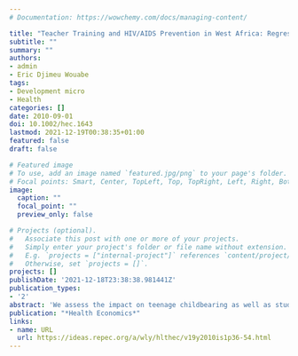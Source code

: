 ```yaml
---
# Documentation: https://wowchemy.com/docs/managing-content/

title: "Teacher Training and HIV/AIDS Prevention in West Africa: Regression Discontinuity Design Evidence from the Cameroon"
subtitle: ""
summary: ""
authors:
- admin
- Eric Djimeu Wouabe
tags: 
- Development micro
- Health
categories: []
date: 2010-09-01
doi: 10.1002/hec.1643
lastmod: 2021-12-19T00:38:35+01:00
featured: false
draft: false

# Featured image
# To use, add an image named `featured.jpg/png` to your page's folder.
# Focal points: Smart, Center, TopLeft, Top, TopRight, Left, Right, BottomLeft, Bottom, BottomRight.
image:
  caption: ""
  focal_point: ""
  preview_only: false

# Projects (optional).
#   Associate this post with one or more of your projects.
#   Simply enter your project's folder or file name without extension.
#   E.g. `projects = ["internal-project"]` references `content/project/deep-learning/index.md`.
#   Otherwise, set `projects = []`.
projects: []
publishDate: '2021-12-18T23:38:38.981441Z'
publication_types:
- '2'
abstract: 'We assess the impact on teenage childbearing as well as student knowledge, attitudes, and behavior of a typical HIV/AIDS teacher training program in the Cameroon. Applying a regression discontinuity design identification strategy based on the key administrative criterion that determined program deployment, we find that 15–17 year old girls in teacher training schools are between 7 and 10 percentage points less likely to have started childbearing, an objective proxy for the incidence of unprotected sex. They are also significantly more likely to have used a condom during their last sexual intercourse. For 12–13 year old girls, the likelihood of self‐reported abstinence and condom use is also significantly higher in treated schools, while the likelihood of having multiple partners is significantly lower.'
publication: "*Health Economics*"
links:
- name: URL
  url: https://ideas.repec.org/a/wly/hlthec/v19y2010is1p36-54.html
---
```

